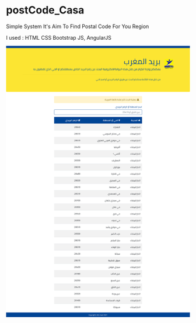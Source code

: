 # postCode_Casa
Simple System It's Aim To Find Postal Code For You Region

I used : HTML CSS Bootstrap JS, AngularJS 

![logo](result.png)
